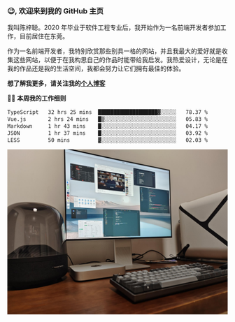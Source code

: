 ### 😉, 欢迎来到我的 GitHub 主页

我叫陈梓聪。2020 年毕业于软件工程专业后，我开始作为一名前端开发者参加工作，目前居住在东莞。

作为一名前端开发者，我特别欣赏那些别具一格的网站，并且我最大的爱好就是收集这些网站，以便于在我构思自己的作品时能带给我启发。我热爱设计，无论是在我的作品还是我的生活空间，我都会努力让它们拥有最佳的体验。

**想了解我更多，请关注我的[个人博客](https://leoku.top)**

🧑‍💻 **本周我的工作细则**
<!--START_SECTION:waka-->
```text
TypeScript   32 hrs 25 mins  ███████████████████▓░░░░░   78.37 % 
Vue.js       2 hrs 24 mins   █▒░░░░░░░░░░░░░░░░░░░░░░░   05.83 % 
Markdown     1 hr 43 mins    █░░░░░░░░░░░░░░░░░░░░░░░░   04.17 % 
JSON         1 hr 37 mins    █░░░░░░░░░░░░░░░░░░░░░░░░   03.92 % 
LESS         50 mins         ▓░░░░░░░░░░░░░░░░░░░░░░░░   02.03 % 
```
<!--END_SECTION:waka-->

![desktop](./mine.jpg)
